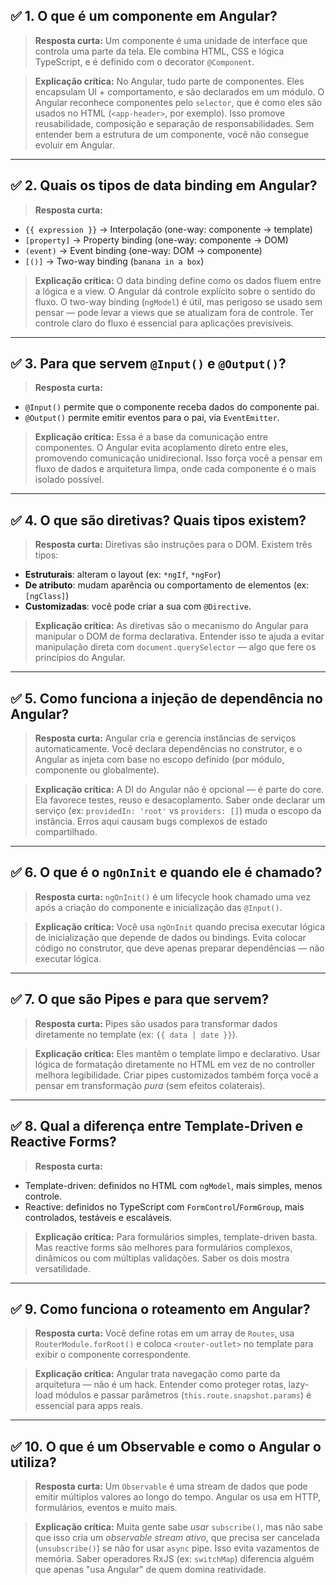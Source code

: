 ## ✅ 1. **O que é um componente em Angular?**

> **Resposta curta:**
> Um componente é uma unidade de interface que controla uma parte da tela. Ele combina HTML, CSS e lógica TypeScript, e é definido com o decorator `@Component`.

> **Explicação crítica:**
> No Angular, tudo parte de componentes. Eles encapsulam UI + comportamento, e são declarados em um módulo. O Angular reconhece componentes pelo `selector`, que é como eles são usados no HTML (`<app-header>`, por exemplo). Isso promove reusabilidade, composição e separação de responsabilidades. Sem entender bem a estrutura de um componente, você não consegue evoluir em Angular.

---

## ✅ 2. **Quais os tipos de data binding em Angular?**

> **Resposta curta:**

* `{{ expression }}` → Interpolação (one-way: componente → template)
* `[property]` → Property binding (one-way: componente → DOM)
* `(event)` → Event binding (one-way: DOM → componente)
* `[()]` → Two-way binding (`banana in a box`)

> **Explicação crítica:**
> O data binding define como os dados fluem entre a lógica e a view. O Angular dá controle explícito sobre o sentido do fluxo. O two-way binding (`ngModel`) é útil, mas perigoso se usado sem pensar — pode levar a views que se atualizam fora de controle. Ter controle claro do fluxo é essencial para aplicações previsíveis.

---

## ✅ 3. **Para que servem `@Input()` e `@Output()`?**

> **Resposta curta:**

* `@Input()` permite que o componente receba dados do componente pai.
* `@Output()` permite emitir eventos para o pai, via `EventEmitter`.

> **Explicação crítica:**
> Essa é a base da comunicação entre componentes. O Angular evita acoplamento direto entre eles, promovendo comunicação unidirecional. Isso força você a pensar em fluxo de dados e arquitetura limpa, onde cada componente é o mais isolado possível.

---

## ✅ 4. **O que são diretivas? Quais tipos existem?**

> **Resposta curta:**
> Diretivas são instruções para o DOM. Existem três tipos:

* **Estruturais**: alteram o layout (ex: `*ngIf`, `*ngFor`)
* **De atributo**: mudam aparência ou comportamento de elementos (ex: `[ngClass]`)
* **Customizadas**: você pode criar a sua com `@Directive`.

> **Explicação crítica:**
> As diretivas são o mecanismo do Angular para manipular o DOM de forma declarativa. Entender isso te ajuda a evitar manipulação direta com `document.querySelector` — algo que fere os princípios do Angular.

---

## ✅ 5. **Como funciona a injeção de dependência no Angular?**

> **Resposta curta:**
> Angular cria e gerencia instâncias de serviços automaticamente. Você declara dependências no construtor, e o Angular as injeta com base no escopo definido (por módulo, componente ou globalmente).

> **Explicação crítica:**
> A DI do Angular não é opcional — é parte do core. Ela favorece testes, reuso e desacoplamento. Saber onde declarar um serviço (ex: `providedIn: 'root'` vs `providers: []`) muda o escopo da instância. Erros aqui causam bugs complexos de estado compartilhado.

---

## ✅ 6. **O que é o `ngOnInit` e quando ele é chamado?**

> **Resposta curta:**
> `ngOnInit()` é um lifecycle hook chamado uma vez após a criação do componente e inicialização das `@Input()`.

> **Explicação crítica:**
> Você usa `ngOnInit` quando precisa executar lógica de inicialização que depende de dados ou bindings. Evita colocar código no construtor, que deve apenas preparar dependências — não executar lógica.

---

## ✅ 7. **O que são Pipes e para que servem?**

> **Resposta curta:**
> Pipes são usados para transformar dados diretamente no template (ex: `{{ data | date }}`).

> **Explicação crítica:**
> Eles mantêm o template limpo e declarativo. Usar lógica de formatação diretamente no HTML em vez de no controller melhora legibilidade. Criar pipes customizados também força você a pensar em transformação *pura* (sem efeitos colaterais).

---

## ✅ 8. **Qual a diferença entre Template-Driven e Reactive Forms?**

> **Resposta curta:**

* Template-driven: definidos no HTML com `ngModel`, mais simples, menos controle.
* Reactive: definidos no TypeScript com `FormControl`/`FormGroup`, mais controlados, testáveis e escaláveis.

> **Explicação crítica:**
> Para formulários simples, template-driven basta. Mas reactive forms são melhores para formulários complexos, dinâmicos ou com múltiplas validações. Saber os dois mostra versatilidade.

---

## ✅ 9. **Como funciona o roteamento em Angular?**

> **Resposta curta:**
> Você define rotas em um array de `Routes`, usa `RouterModule.forRoot()` e coloca `<router-outlet>` no template para exibir o componente correspondente.

> **Explicação crítica:**
> Angular trata navegação como parte da arquitetura — não é um hack. Entender como proteger rotas, lazy-load módulos e passar parâmetros (`this.route.snapshot.params`) é essencial para apps reais.

---

## ✅ 10. **O que é um Observable e como o Angular o utiliza?**

> **Resposta curta:**
> Um `Observable` é uma stream de dados que pode emitir múltiplos valores ao longo do tempo. Angular os usa em HTTP, formulários, eventos e muito mais.

> **Explicação crítica:**
> Muita gente sabe *usar* `subscribe()`, mas não sabe que isso cria um *observable stream ativo*, que precisa ser cancelada (`unsubscribe()`) se não for usar `async` pipe. Isso evita vazamentos de memória. Saber operadores RxJS (ex: `switchMap`) diferencia alguém que apenas "usa Angular" de quem domina reatividade.

